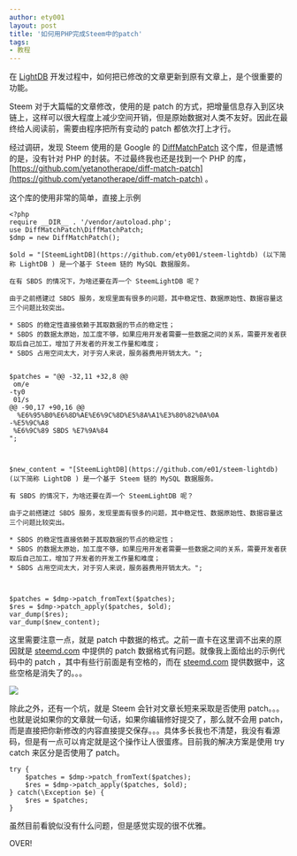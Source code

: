 ```yaml
---
author: ety001
layout: post
title: '如何用PHP完成Steem中的patch'
tags:
- 教程
---
```


在 [LightDB](https://github.com/ety001/steem-lightdb) 开发过程中，如何把已修改的文章更新到原有文章上，是个很重要的功能。

Steem 对于大篇幅的文章修改，使用的是 patch 的方式，把增量信息存入到区块链上，这样可以很大程度上减少空间开销，但是原始数据对人类不友好。因此在最终给人阅读前，需要由程序把所有变动的 patch 都依次打上才行。

经过调研，发现 Steem 使用的是 Google 的 [DiffMatchPatch](https://github.com/google/diff-match-patch) 这个库，但是遗憾的是，没有针对 PHP 的封装。不过最终我也还是找到一个 PHP 的库，[https://github.com/yetanotherape/diff-match-patch](https://github.com/yetanotherape/diff-match-patch) 。

这个库的使用非常的简单，直接上示例

```
<?php
require __DIR__ . '/vendor/autoload.php';
use DiffMatchPatch\DiffMatchPatch;
$dmp = new DiffMatchPatch();

$old = "[SteemLightDB](https://github.com/ety001/steem-lightdb) (以下简称 LightDB ) 是一个基于 Steem 链的 MySQL 数据服务。

在有 SBDS 的情况下，为啥还要在弄一个 SteemLightDB 呢？

由于之前搭建过 SBDS 服务，发现里面有很多的问题，其中稳定性、数据原始性、数据容量这三个问题比较突出。

* SBDS 的稳定性直接依赖于其取数据的节点的稳定性；
* SBDS 的数据太原始，加工度不够，如果应用开发者需要一些数据之间的关系，需要开发者获取后自己加工，增加了开发者的开发工作量和难度；
* SBDS 占用空间太大，对于穷人来说，服务器费用开销太大。";


$patches = "@@ -32,11 +32,8 @@
 om/e
-ty0
 01/s
@@ -90,17 +90,16 @@
  %E6%95%B0%E6%8D%AE%E6%9C%8D%E5%8A%A1%E3%80%82%0A%0A
-%E5%9C%A8
 %E6%9C%89 SBDS %E7%9A%84
";



$new_content = "[SteemLightDB](https://github.com/e01/steem-lightdb) (以下简称 LightDB ) 是一个基于 Steem 链的 MySQL 数据服务。

有 SBDS 的情况下，为啥还要在弄一个 SteemLightDB 呢？

由于之前搭建过 SBDS 服务，发现里面有很多的问题，其中稳定性、数据原始性、数据容量这三个问题比较突出。

* SBDS 的稳定性直接依赖于其取数据的节点的稳定性；
* SBDS 的数据太原始，加工度不够，如果应用开发者需要一些数据之间的关系，需要开发者获取后自己加工，增加了开发者的开发工作量和难度；
* SBDS 占用空间太大，对于穷人来说，服务器费用开销太大。";



$patches = $dmp->patch_fromText($patches);
$res = $dmp->patch_apply($patches, $old);
var_dump($res);
var_dump($new_content);
```

这里需要注意一点，就是 patch 中数据的格式。之前一直卡在这里调不出来的原因就是 [steemd.com](https://steemd.com/) 中提供的 patch 数据格式有问题。就像我上面给出的示例代码中的 patch ，其中有些行前面是有空格的，而在 [steemd.com](https://steemd.com/) 提供数据中，这些空格是消失了的。。。

![](https://steemeditor.com/storage/images/yvNCoVX0AvlY0tozipdljcqLA3fJslbYnRAhfpFL.png)

除此之外，还有一个坑，就是 Steem 会针对文章长短来采取是否使用 patch。。。也就是说如果你的文章就一句话，如果你编辑修好提交了，那么就不会用 patch，而是直接把你新修改的内容直接提交保存。。。具体多长我也不清楚，我没有看源码，但是有一点可以肯定就是这个操作让人很蛋疼。目前我的解决方案是使用 try catch 来区分是否使用了 patch。

```
try {
	$patches = $dmp->patch_fromText($patches);
	$res = $dmp->patch_apply($patches, $old);
} catch(\Exception $e) {
	$res = $patches;
}
```

虽然目前看貌似没有什么问题，但是感觉实现的很不优雅。

OVER!